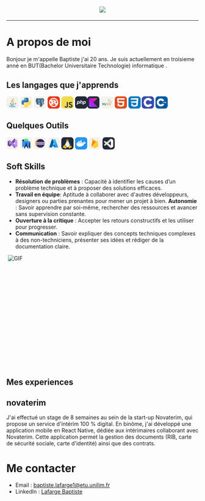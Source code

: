 <!-- Heading -->
<h3 align="center"><img src = "https://raw.githubusercontent.com/MartinHeinz/MartinHeinz/master/wave.gif" width = 30px></h3>



---
# **A propos de moi**
Bonjour je m'appelle Baptiste j'ai 20 ans. Je suis actuellement en troisieme anné en BUT(Bachelor Universitaire Technologie) informatique .
 
## Les langages que j'apprends
<img src="https://github.com/tandpfun/skill-icons/blob/de91fca307a83d75fc5b1f6ce24540454acead41/icons/Java-Light.svg" width="32"> <img src="https://github.com/tandpfun/skill-icons/blob/de91fca307a83d75fc5b1f6ce24540454acead41/icons/Python-Light.svg" width="32">  <img src="https://github.com/tandpfun/skill-icons/blob/de91fca307a83d75fc5b1f6ce24540454acead41/icons/PostgreSQL-Light.svg" width="32"> <img src="https://github.com/tandpfun/skill-icons/blob/de91fca307a83d75fc5b1f6ce24540454acead41/icons/Rust.svg" width="32"> <img src="https://github.com/tandpfun/skill-icons/blob/de91fca307a83d75fc5b1f6ce24540454acead41/icons/JavaScript.svg" width="32">  <img src="https://github.com/tandpfun/skill-icons/blob/main/icons/PHP-Dark.svg" width="32"><img src="https://github.com/tandpfun/skill-icons/blob/main/icons/Kotlin-Dark.svg" width="32"> <img src="https://github.com/tandpfun/skill-icons/blob/de91fca307a83d75fc5b1f6ce24540454acead41/icons/MySQL-Light.svg" width="32"> <img src="https://github.com/tandpfun/skill-icons/blob/de91fca307a83d75fc5b1f6ce24540454acead41/icons/HTML.svg" width="32"> <img src="https://github.com/tandpfun/skill-icons/blob/de91fca307a83d75fc5b1f6ce24540454acead41/icons/CSS.svg" width="32"> <img src="https://github.com/tandpfun/skill-icons/blob/main/icons/C.svg" width="32"> <img src="https://github.com/tandpfun/skill-icons/blob/main/icons/CPP.svg" width="32">

## Quelques Outils
<img src="https://github.com/tandpfun/skill-icons/blob/de91fca307a83d75fc5b1f6ce24540454acead41/icons/VisualStudio-Light.svg" width="32"> <img src="https://github.com/tandpfun/skill-icons/blob/de91fca307a83d75fc5b1f6ce24540454acead41/icons/AndroidStudio-Light.svg" width="32"> <img src="https://github.com/tandpfun/skill-icons/blob/de91fca307a83d75fc5b1f6ce24540454acead41/icons/Eclipse-Light.svg" width="32" > <img src="https://github.com/tandpfun/skill-icons/blob/de91fca307a83d75fc5b1f6ce24540454acead41/icons/Azure-Light.svg" width="32"> <img src="https://github.com/tandpfun/skill-icons/blob/main/icons/Linux-Dark.svg" width="32"> <img src="https://github.com/tandpfun/skill-icons/blob/main/icons/Docker.svg" width="32"> <img src="https://github.com/tandpfun/skill-icons/blob/main/icons/Firebase-Light.svg?short_path=3d51327" width="32"> <img src="https://github.com/tandpfun/skill-icons/blob/main/icons/VSCode-Dark.svg" width="32">

## Soft Skills
- **Résolution de problèmes** : Capacité à identifier les causes d’un problème technique et à proposer des solutions efficaces.
- **Travail en équipe**: Aptitude à collaborer avec d'autres développeurs, designers ou parties prenantes pour mener un projet à bien.
   **Autonomie** : Savoir apprendre par soi-même, rechercher des ressources et avancer sans supervision constante.
- **Ouverture à la critique** : Accepter les retours constructifs et les utiliser pour progresser.
- **Communication** : Savoir expliquer des concepts techniques complexes à des non-techniciens, présenter ses idées et rédiger de la documentation claire.
<!-- code gif-->
<img align="right" alt="GIF" src="./code.gif" width="500" height="320" />


## Mes experiences

 ## novaterim
 J'ai effectué un stage de 8 semaines au sein de la start-up Novaterim, qui propose un service d'intérim 100 % digital. En binôme, j'ai développé une application mobile en React Native, dédiée aux intérimaires collaborant avec Novaterim. Cette application permet la gestion des documents (RIB, carte de sécurité sociale, carte d'identité) ainsi que des contrats.
 

<!-- Conecct section -->

# **Me contacter**
- Email : baptiste.lafarge1@etu.unilim.fr
- LinkedIn : [Lafarge Baptiste](https://www.linkedin.com/in/baptiste-lafarge-0277b6274/)
